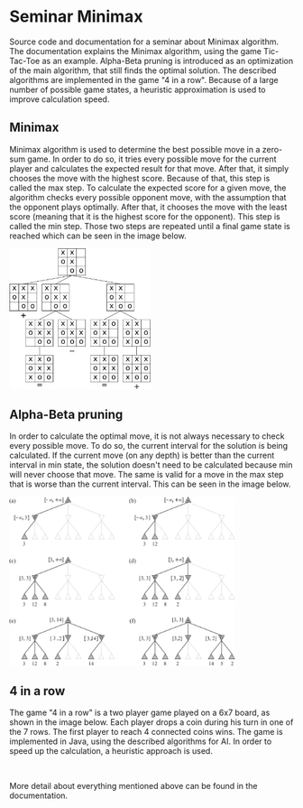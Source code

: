 # Seminar Minimax

Source code and documentation for a seminar about Minimax algorithm. The documentation explains the Minimax algorithm, using the game Tic-Tac-Toe as an example. Alpha-Beta pruning is introduced as an optimization of the main algorithm, that still finds the optimal solution. The described algorithms are implemented in the game "4 in a row". Because of a large number of possible game states, a heuristic approximation is used to improve calculation speed.

## Minimax
Minimax algorithm is used to determine the best possible move in a zero-sum game. In order to do so, it tries every possible move for the current player and calculates the expected result for that move. After that, it simply chooses the move with the highest score. Because of that, this step is called the max step.
To calculate the expected score for a given move, the algorithm checks every possible opponent move, with the assumption that the opponent plays optimally. After that, it chooses the move with the least score (meaning that it is the highest score for the opponent). This step is called the min step. 
Those two steps are repeated until a final game state is reached which can be seen in the image below.

<img src="Documentation/Samples/tttExample.png" width="250">

## Alpha-Beta pruning
In order to calculate the optimal move, it is not always necessary to check every possible move. To do so, the current interval for the solution is being calculated. If the current move (on any depth) is better than the current interval in min state, the solution doesn't need to be calculated because min will never choose that move. The same is valid for a move in the max step that is worse than the current interval. This can be seen in the image below.

<img src="Documentation/Images/alpha-beta.png" width="400">

## 4 in a row
The game "4 in a row" is a two player game played on a 6x7 board, as shown in the image below. Each player drops a coin during his turn in one of the 7 rows. The first player to reach 4 connected coins wins. The game is implemented in Java, using the described algorithms for AI. In order to speed up the calculation, a heuristic approach is used.

<img srd="Documentation/Images/4inRow_board.png" width="250">

More detail about everything mentioned above can be found in the documentation.
